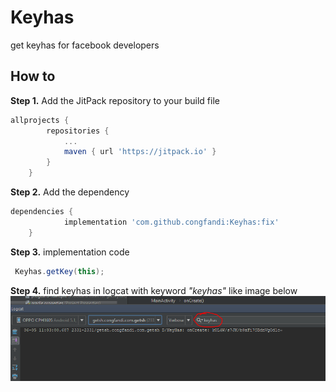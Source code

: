 # Keyhas
get keyhas for facebook developers

## How to 
**Step 1.** Add the JitPack repository to your build file
```gradle
allprojects {
		repositories {
			...
			maven { url 'https://jitpack.io' }
		}
	}
  ```
  **Step 2.** Add the dependency
```gradle
dependencies {
	        implementation 'com.github.congfandi:Keyhas:fix'
	}
  ```
  **Step 3.** implementation code
```java
 Keyhas.getKey(this);
 ```
  **Step 4.** find keyhas in logcat with keyword *"keyhas"* like image below
![](https://github.com/congfandi/Keyhas/blob/master/Capture.PNG?raw=true)
